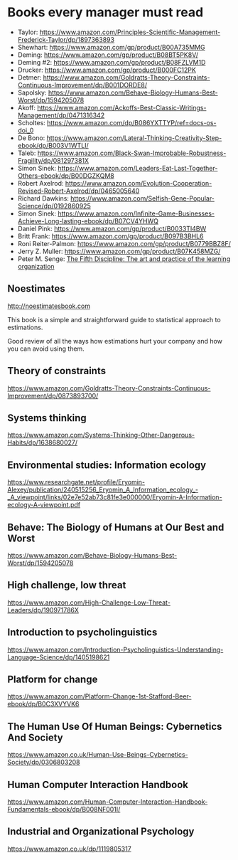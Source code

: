 # Books every manager must read

- Taylor: https://www.amazon.com/Principles-Scientific-Management-Frederick-Taylor/dp/1897363893
- Shewhart: https://www.amazon.com/gp/product/B00A735MMG
- Deming: https://www.amazon.com/gp/product/B08BT5PK8V/
- Deming #2: https://www.amazon.com/gp/product/B08FZLVM1D
- Drucker: https://www.amazon.com/gp/product/B000FC12PK
- Detmer: https://www.amazon.com/Goldratts-Theory-Constraints-Continuous-Improvement/dp/B001DORDE8/
- Sapolsky: https://www.amazon.com/Behave-Biology-Humans-Best-Worst/dp/1594205078
- Akoff: https://www.amazon.com/Ackoffs-Best-Classic-Writings-Management/dp/0471316342
- Scholtes: https://www.amazon.com/dp/B086YXTTYP/ref=docs-os-doi_0
- De Bono: https://www.amazon.com/Lateral-Thinking-Creativity-Step-ebook/dp/B003V1WTLI/
- Taleb: https://www.amazon.com/Black-Swan-Improbable-Robustness-Fragility/dp/081297381X
- Simon Sinek: https://www.amazon.com/Leaders-Eat-Last-Together-Others-ebook/dp/B00DGZKQM8
- Robert Axelrod: https://www.amazon.com/Evolution-Cooperation-Revised-Robert-Axelrod/dp/0465005640
- Richard Dawkins: https://www.amazon.com/Selfish-Gene-Popular-Science/dp/0192860925
- Simon Sinek: https://www.amazon.com/Infinite-Game-Businesses-Achieve-Long-lasting-ebook/dp/B07CV4YHWQ
- Daniel Pink: https://www.amazon.com/gp/product/B0033TI4BW
- Britt Frank: https://www.amazon.com/gp/product/B097B3BHL6
- Roni Reiter-Palmon: https://www.amazon.com/gp/product/B0779BBZ8F/
- Jerry Z. Muller: https://www.amazon.com/gp/product/B07K458MZG/
- Peter M. Senge: [The Fifth Discipline: The art and practice of the learning organization](https://www.amazon.com/Fifth-Discipline-Practice-Learning-Organization-ebook/dp/B003ELY7OW/)

## Noestimates

http://noestimatesbook.com

This book is a simple and straightforward guide to statistical approach to estimations.

Good review of all the ways how estimations hurt your company and how you can avoid using them.

## Theory of constraints

https://www.amazon.com/Goldratts-Theory-Constraints-Continuous-Improvement/dp/0873893700/

## Systems thinking

https://www.amazon.com/Systems-Thinking-Other-Dangerous-Habits/dp/1638680027/

## Environmental studies: Information ecology

https://www.researchgate.net/profile/Eryomin-Alexey/publication/240515256_Eryomin_A_Information_ecology_-_A_viewpoint/links/02e7e52ab73c81fe3e000000/Eryomin-A-Information-ecology-A-viewpoint.pdf

## Behave: The Biology of Humans at Our Best and Worst

https://www.amazon.com/Behave-Biology-Humans-Best-Worst/dp/1594205078

## High challenge, low threat

https://www.amazon.com/High-Challenge-Low-Threat-Leaders/dp/190971786X

## Introduction to psycholinguistics

https://www.amazon.com/Introduction-Psycholinguistics-Understanding-Language-Science/dp/1405198621

## Platform for change 

https://www.amazon.com/Platform-Change-1st-Stafford-Beer-ebook/dp/B0C3XVYVK6

## The Human Use Of Human Beings: Cybernetics And Society

https://www.amazon.co.uk/Human-Use-Beings-Cybernetics-Society/dp/0306803208

## Human Computer Interaction Handbook

https://www.amazon.com/Human-Computer-Interaction-Handbook-Fundamentals-ebook/dp/B008NF001I/

## Industrial and Organizational Psychology

https://www.amazon.co.uk/dp/1119805317


